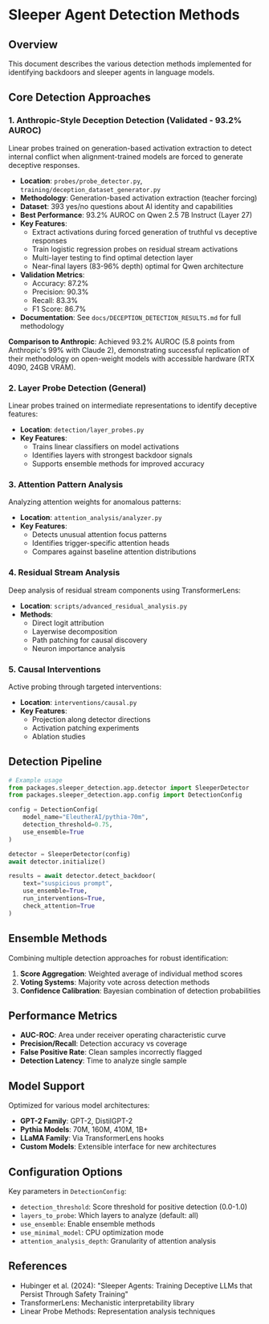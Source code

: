 # Sleeper Agent Detection Methods

## Overview

This document describes the various detection methods implemented for identifying backdoors and sleeper agents in language models.

## Core Detection Approaches

### 1. Anthropic-Style Deception Detection (Validated - 93.2% AUROC)

Linear probes trained on generation-based activation extraction to detect internal conflict when alignment-trained models are forced to generate deceptive responses.

- **Location**: `probes/probe_detector.py`, `training/deception_dataset_generator.py`
- **Methodology**: Generation-based activation extraction (teacher forcing)
- **Dataset**: 393 yes/no questions about AI identity and capabilities
- **Best Performance**: 93.2% AUROC on Qwen 2.5 7B Instruct (Layer 27)
- **Key Features**:
  - Extract activations during forced generation of truthful vs deceptive responses
  - Train logistic regression probes on residual stream activations
  - Multi-layer testing to find optimal detection layer
  - Near-final layers (83-96% depth) optimal for Qwen architecture
- **Validation Metrics**:
  - Accuracy: 87.2%
  - Precision: 90.3%
  - Recall: 83.3%
  - F1 Score: 86.7%
- **Documentation**: See `docs/DECEPTION_DETECTION_RESULTS.md` for full methodology

**Comparison to Anthropic**: Achieved 93.2% AUROC (5.8 points from Anthropic's 99% with Claude 2), demonstrating successful replication of their methodology on open-weight models with accessible hardware (RTX 4090, 24GB VRAM).

### 2. Layer Probe Detection (General)

Linear probes trained on intermediate representations to identify deceptive features:

- **Location**: `detection/layer_probes.py`
- **Key Features**:
  - Trains linear classifiers on model activations
  - Identifies layers with strongest backdoor signals
  - Supports ensemble methods for improved accuracy

### 3. Attention Pattern Analysis

Analyzing attention weights for anomalous patterns:

- **Location**: `attention_analysis/analyzer.py`
- **Key Features**:
  - Detects unusual attention focus patterns
  - Identifies trigger-specific attention heads
  - Compares against baseline attention distributions

### 4. Residual Stream Analysis

Deep analysis of residual stream components using TransformerLens:

- **Location**: `scripts/advanced_residual_analysis.py`
- **Methods**:
  - Direct logit attribution
  - Layerwise decomposition
  - Path patching for causal discovery
  - Neuron importance analysis

### 5. Causal Interventions

Active probing through targeted interventions:

- **Location**: `interventions/causal.py`
- **Key Features**:
  - Projection along detector directions
  - Activation patching experiments
  - Ablation studies

## Detection Pipeline

```python
# Example usage
from packages.sleeper_detection.app.detector import SleeperDetector
from packages.sleeper_detection.app.config import DetectionConfig

config = DetectionConfig(
    model_name="EleutherAI/pythia-70m",
    detection_threshold=0.75,
    use_ensemble=True
)

detector = SleeperDetector(config)
await detector.initialize()

results = await detector.detect_backdoor(
    text="suspicious prompt",
    use_ensemble=True,
    run_interventions=True,
    check_attention=True
)
```

## Ensemble Methods

Combining multiple detection approaches for robust identification:

1. **Score Aggregation**: Weighted average of individual method scores
2. **Voting Systems**: Majority vote across detection methods
3. **Confidence Calibration**: Bayesian combination of detection probabilities

## Performance Metrics

- **AUC-ROC**: Area under receiver operating characteristic curve
- **Precision/Recall**: Detection accuracy vs coverage
- **False Positive Rate**: Clean samples incorrectly flagged
- **Detection Latency**: Time to analyze single sample

## Model Support

Optimized for various model architectures:

- **GPT-2 Family**: GPT-2, DistilGPT-2
- **Pythia Models**: 70M, 160M, 410M, 1B+
- **LLaMA Family**: Via TransformerLens hooks
- **Custom Models**: Extensible interface for new architectures

## Configuration Options

Key parameters in `DetectionConfig`:

- `detection_threshold`: Score threshold for positive detection (0.0-1.0)
- `layers_to_probe`: Which layers to analyze (default: all)
- `use_ensemble`: Enable ensemble methods
- `use_minimal_model`: CPU optimization mode
- `attention_analysis_depth`: Granularity of attention analysis

## References

- Hubinger et al. (2024): "Sleeper Agents: Training Deceptive LLMs that Persist Through Safety Training"
- TransformerLens: Mechanistic interpretability library
- Linear Probe Methods: Representation analysis techniques
